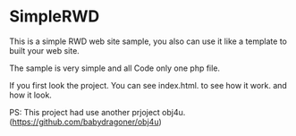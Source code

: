 # SimpleRWD
This is a simple RWD web site sample, you also can use it like a template to built your web site. 

The sample is very simple and all Code only one php file.

If you first look the project. You can see index.html. to see how it work. and how it look.

PS:
This project had use another prjoject obj4u. (https://github.com/babydragoner/obj4u)
